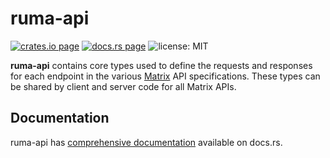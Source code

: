 # ruma-api

[![crates.io page](https://img.shields.io/crates/v/ruma-api.svg)](https://crates.io/crates/ruma-api)
[![docs.rs page](https://docs.rs/ruma-api/badge.svg)](https://docs.rs/ruma-api/)
![license: MIT](https://img.shields.io/crates/l/ruma-api.svg)

**ruma-api** contains core types used to define the requests and responses for each endpoint in the various [Matrix](https://matrix.org/) API specifications.
These types can be shared by client and server code for all Matrix APIs.

## Documentation

ruma-api has [comprehensive documentation](https://docs.rs/ruma-api) available on docs.rs.
